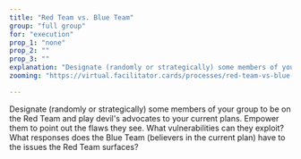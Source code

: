 ```yaml
---
title: "Red Team vs. Blue Team"
group: "full group"
for: "execution"
prop_1: "none"
prop_2: ""
prop_3: ""
explanation: "Designate (randomly or strategically) some members of your group to be on the Red Team and play devil\'s advocates to your current plans. Empower them to point out the flaws they see. What vulnerabilities can they exploit? What responses does the Blue Team (believers in the current plan) have to the issues the Red Team surfaces?"
zooming: "https://virtual.facilitator.cards/processes/red-team-vs-blue-team"

---
```


Designate (randomly or strategically) some members of your group to be on the Red Team and play devil's advocates to your current plans. Empower them to point out the flaws they see. What vulnerabilities can they exploit? What responses does the Blue Team (believers in the current plan) have to the issues the Red Team surfaces?
